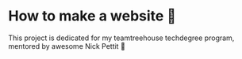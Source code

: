 # How to make a website :frog:

This project is dedicated for my teamtreehouse techdegree program, mentored by awesome Nick Pettit :clap:
